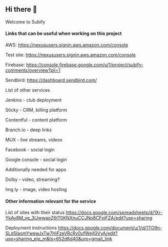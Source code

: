 ## Hi there 👋

Welcome to Subify

#### Links that can be useful when working on this project

AWS: https://nexususers.signin.aws.amazon.com/console

Test site: https://nexususers.signin.aws.amazon.com/console

Firebase: https://console.firebase.google.com/u/1/project/subify-comments/overview?pli=1

Sendbird: https://dashboard.sendbird.com/


List of other services

Jenkins - club deployment

Sticky - CRM, billing platform

Contentful - content platform

Branch.io - deep links

MUX - live streams, videos

Facebook - social login

Google console - social login

Additionally needed for apps

Dolby - video, streaming?

Img.ly - image, video hosting

#### Other information relevant for the service

List of sites with their status
https://docs.google.com/spreadsheets/d/1Xr-YkAy8M_ve_3IJwwaoZ6tT0KNXnuCCJNo8CFojFZA/edit?usp=sharing

Deployment instructions
https://docs.google.com/document/u/1/d/1TO9n-SLq5IaomYwewJxTw7HiFzeVRcRv0ufWejIGVyA/edit?usp=sharing_eip_m&ts=652d6d40&urp=gmail_link



